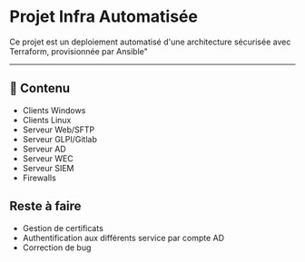 # Projet Infra Automatisée

  Ce projet est un deploiement automatisé d'une architecture sécurisée avec Terraform, provisionnée par Ansible"

---

## 📂 Contenu
- Clients Windows
- Clients Linux
- Serveur Web/SFTP
- Serveur GLPI/Gitlab
- Serveur AD
- Serveur WEC
- Serveur SIEM
- Firewalls 

## Reste à faire
- Gestion de certificats
- Authentification aux différents service par compte AD
- Correction de bug
